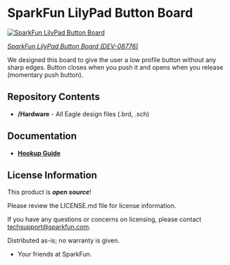 SparkFun LilyPad Button Board
========================================

[![SparkFun LilyPad Button Board](https://cdn.sparkfun.com/assets/parts/1/9/9/6/08776-LilyPad_Button_Board-01.jpg)](https://www.sparkfun.com/products/8776)

[*SparkFun LilyPad Button Board (DEV-08776)*](https://www.sparkfun.com/products/8776)

We designed this board to give the user a low profile button without any sharp edges. 
Button closes when you push it and opens when you release (momentary push button).

Repository Contents
-------------------
* **/Hardware** - All Eagle design files (.brd, .sch)

Documentation
-------------------
* **[Hookup Guide](https://learn.sparkfun.com/tutorials/lilypad-buttons-and-switches)**

License Information
-------------------

This product is _**open source**_! 

Please review the LICENSE.md file for license information. 

If you have any questions or concerns on licensing, please contact techsupport@sparkfun.com.

Distributed as-is; no warranty is given.

- Your friends at SparkFun.

_<COLLABORATION CREDIT>_
